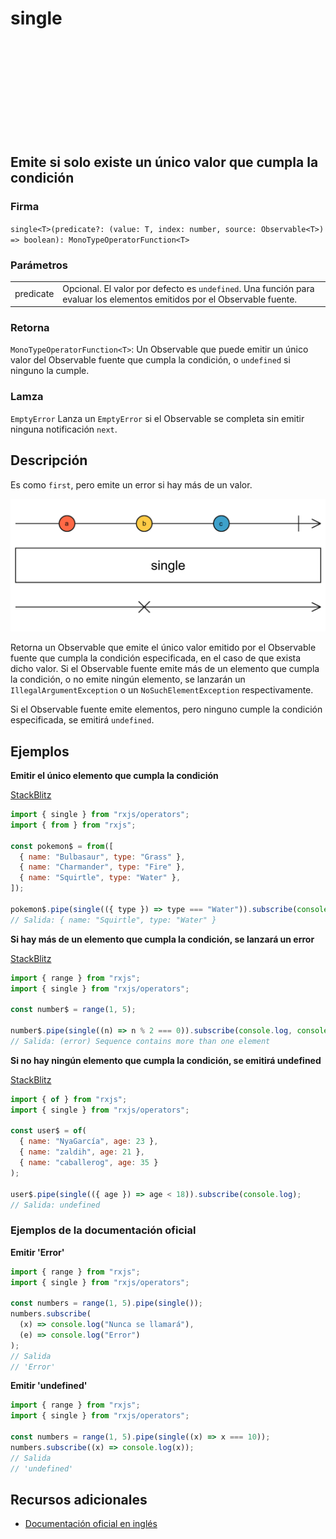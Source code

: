 <div class="page-heading">

# single

<a target="_blank" href="https://github.com/ReactiveX/rxjs/blob/master/src/internal/operators/single.ts">
<svg>
  <use xlink:href="/assets/icons/github.svg#github"></use>
</svg>
</a>
</div>

<h2 class="subtitle"> Emite si solo existe un único valor que cumpla la condición
</h2>

### Firma

`single<T>(predicate?: (value: T, index: number, source: Observable<T>) => boolean): MonoTypeOperatorFunction<T>`

### Parámetros

<table>
<tr><td>predicate</td><td>Opcional. El valor por defecto es <code>undefined</code>.
Una función para evaluar los elementos emitidos por el Observable fuente.</td></tr>
</table>

### Retorna

`MonoTypeOperatorFunction<T>`: Un Observable que puede emitir un único valor del Observable fuente que cumpla la condición, o `undefined` si ninguno la cumple.

### Lamza

`EmptyError` Lanza un `EmptyError` si el Observable se completa sin emitir ninguna notificación `next`.

## Descripción

Es como `first`, pero emite un error si hay más de un valor.

<img src="assets/images/marble-diagrams/filtering/single.png" alt="Diagrama de canicas del operador single">

Retorna un Observable que emite el único valor emitido por el Observable fuente que cumpla la condición especificada, en el caso de que exista dicho valor. Si el Observable fuente emite más de un elemento que cumpla la condición, o no emite ningún elemento, se lanzarán un `IllegalArgumentException` o un `NoSuchElementException` respectivamente.

Si el Observable fuente emite elementos, pero ninguno cumple la condición especificada, se emitirá `undefined`.

## Ejemplos

**Emitir el único elemento que cumpla la condición**

<a target="_blank" href="https://stackblitz.com/edit/rxjs-single-1?file=index.ts">StackBlitz</a>

```javascript
import { single } from "rxjs/operators";
import { from } from "rxjs";

const pokemon$ = from([
  { name: "Bulbasaur", type: "Grass" },
  { name: "Charmander", type: "Fire" },
  { name: "Squirtle", type: "Water" },
]);

pokemon$.pipe(single(({ type }) => type === "Water")).subscribe(console.log);
// Salida: { name: "Squirtle", type: "Water" }
```

**Si hay más de un elemento que cumpla la condición, se lanzará un error**

<a target="_blank" href="https://stackblitz.com/edit/rxjs-single-2?file=index.ts">StackBlitz</a>

```javascript
import { range } from "rxjs";
import { single } from "rxjs/operators";

const number$ = range(1, 5);

number$.pipe(single((n) => n % 2 === 0)).subscribe(console.log, console.error);
// Salida: (error) Sequence contains more than one element
```

**Si no hay ningún elemento que cumpla la condición, se emitirá undefined**

<a target="_blank" href="https://stackblitz.com/edit/rxjs-single-3?file=index.ts">StackBlitz</a>

```javascript
import { of } from "rxjs";
import { single } from "rxjs/operators";

const user$ = of(
  { name: "NyaGarcía", age: 23 },
  { name: "zaldih", age: 21 },
  { name: "caballerog", age: 35 }
);

user$.pipe(single(({ age }) => age < 18)).subscribe(console.log);
// Salida: undefined
```

### Ejemplos de la documentación oficial

**Emitir 'Error'**

```javascript
import { range } from "rxjs";
import { single } from "rxjs/operators";

const numbers = range(1, 5).pipe(single());
numbers.subscribe(
  (x) => console.log("Nunca se llamará"),
  (e) => console.log("Error")
);
// Salida
// 'Error'
```

**Emitir 'undefined'**

```javascript
import { range } from "rxjs";
import { single } from "rxjs/operators";

const numbers = range(1, 5).pipe(single((x) => x === 10));
numbers.subscribe((x) => console.log(x));
// Salida
// 'undefined'
```

## Recursos adicionales

- [Documentación oficial en inglés](https://rxjs-dev.firebaseapp.com/api/operators/single)
